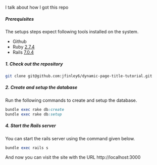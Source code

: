 I talk about how I got this repo

##### Prerequisites

The setups steps expect following tools installed on the system.

- Github
- Ruby [2.7.4](https://github.com/organization/project-name/blob/master/.ruby-version#L1)
- Rails [7.0.4](https://github.com/organization/project-name/blob/master/Gemfile#L12)

##### 1. Check out the repository

```bash
git clone git@github.com:jfinley6/dynamic-page-title-tutorial.git
```

##### 2. Create and setup the database

Run the following commands to create and setup the database.

```ruby
bundle exec rake db:create
bundle exec rake db:setup
```

##### 4. Start the Rails server

You can start the rails server using the command given below.

```ruby
bundle exec rails s
```

And now you can visit the site with the URL http://localhost:3000

